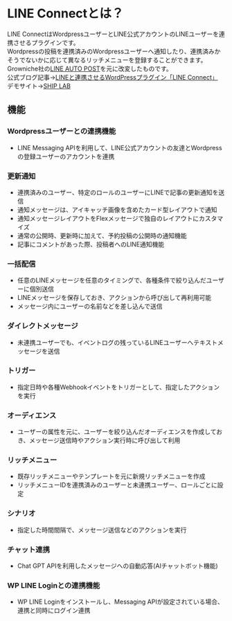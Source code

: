 # LINE Connectとは？

LINE ConnectはWordpressユーザーとLINE公式アカウントのLINEユーザーを連携させるプラグインです。  
Wordpressの投稿を連携済みのWordpressユーザーへ通知したり、連携済みかそうでないかに応じて異なるリッチメニューを登録することができます。  
Growniche社の[LINE AUTO POST](https://s-page.biz/line-auto-post/#home)を元に改変したものです。  
公式ブログ記事→[LINEと連携させるWordPressプラグイン「LINE Connect」](https://blog.shipweb.jp/lineconnect/)  
デモサイト→[SHIP LAB](https://gpt.shipweb.jp/)  

## 機能 
### Wordpressユーザーとの連携機能
* LINE Messaging APIを利用して、LINE公式アカウントの友達とWordpressの登録ユーザーのアカウントを連携
### 更新通知
* 連携済みのユーザー、特定のロールのユーザーにLINEで記事の更新通知を送信
* 通知メッセージは、アイキャッチ画像を含めたカード型レイアウトで通知
* 通知メッセージレイアウトをFlexメッセージで独自のレイアウトにカスタマイズ
* 通常の公開時、更新時に加えて、予約投稿の公開時の通知機能
* 記事にコメントがあった際、投稿者へのLINE通知機能
### 一括配信
* 任意のLINEメッセージを任意のタイミングで、各種条件で絞り込んだユーザーに個別送信
* LINEメッセージを保存しておき、アクションから呼び出して再利用可能
* メッセージ内にユーザーの名前などを差し込んで送信
### ダイレクトメッセージ
* 未連携ユーザーでも、イベントログの残っているLINEユーザーへテキストメッセージを送信
### トリガー
* 指定日時や各種Webhookイベントをトリガーとして、指定したアクションを実行
### オーディエンス
* ユーザーの属性を元に、ユーザーを絞り込んだオーディエンスを作成しておき、メッセージ送信時やアクション実行時に呼び出して利用
### リッチメニュー
* 既存リッチメニューやテンプレートを元に新規リッチメニューを作成
* リッチメニューIDを連携済みのユーザーと未連携ユーザー、ロールごとに設定
### シナリオ
* 指定した時間間隔で、メッセージ送信などのアクションを実行
### チャット連携
* Chat GPT APIを利用したメッセージへの自動応答(AIチャットボット機能)
### WP LINE Loginとの連携機能
* WP LINE Loginをインストールし、Messaging APIが設定されている場合、連携と同時にログイン連携
